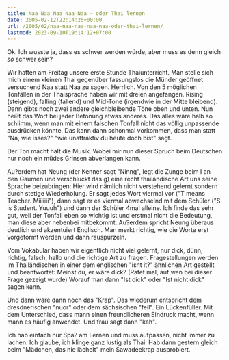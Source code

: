 ```yaml
---
title: Naa Naa Naa Naa Naa – oder Thai lernen
date: 2005-02-12T22:14:26+00:00
url: /2005/02/naa-naa-naa-naa-naa-oder-thai-lernen/
lastmod: 2023-09-10T19:14:12+07:00
---
```

Ok. Ich wusste ja, dass es schwer werden würde, aber muss es denn gleich _so_ schwer sein?

Wir hatten am Freitag unsere erste Stunde Thaiunterricht. Man stelle sich mich einem kleinen Thai gegenüber fassungslos die Münder geöffnet versuchend Naa statt Naa zu sagen. Herrlich. Von den 5 möglichen Tonfällen in der Thaisprache haben wir mit dreien angefangen. Rising (steigend), falling (fallend) und Mid-Tone (irgendwie in der Mitte bleibend). Dann gibts noch zwei andere gleichbleibende Töne oben und unten. Nun hei?t das Wort bei jeder Betonung etwas anderes. Das alles wäre halb so schlimm, wenn man mit einem falschen Tonfall nicht das völlig unpassende ausdrücken könnte. Das kann dann schonmal vorkommen, dass man statt "Na, wie isses?" "wie unattraktiv du heute doch bist" sagt.

Der Ton macht halt die Musik. Wobei mir nun dieser Spruch beim Deutschen nur noch ein müdes Grinsen abverlangen kann.

Au?erdem hat Neung (der Kenner sagt "Ninng", legt die Zunge beim I an den Gaumen und verschluckt das g) eine recht thailändische Art uns seine Sprache beizubringen: Hier wird nämlich nicht verstehend gelernt sondern durch stetige Wiederholung. Er sagt jedes Wort viermal vor ("T means Teacher. Miiiiiii"), dann sagt er es viermal abwechselnd mit dem Schüler ("S is Student. Yuuuh") und dann der Schüler 4mal alleine. Ich finde das sehr gut, weil der Tonfall eben so wichtig ist und erstmal nicht die Bedeutung, man diese aber nebenbei mitbekommt. Au?erdem spricht Neung überaus deutlich und akzentuiert Englisch. Man merkt richtig, wie die Worte erst vorgeformt werden und dann rauspurzeln.

Vom Vokabular haben wir eigentlich nicht viel gelernt, nur dick, dünn, richtig, falsch, hallo und die richtige Art zu fragen. Fragestellungen werden im Thailändischen in einer dem englischen "isnt it?" ähnlichen Art gestellt und beantwortet: Meinst du, er wäre dick? (Ratet mal, auf wen bei dieser Frage gezeigt wurde) Worauf man dann "Ist dick" oder "Ist nicht dick" sagen kann.

Und dann wäre dann noch das "Krap". Das wiederum entspricht dem dresdnerischen "nuor" oder dem sächsischen "feil". Ein Lückenfüller. Mit dem Unterschied, dass mann einen freundlicheren Eindruck macht, wenn mann es häufig anwendet. Und frau sagt dann "kah".

Ich hab einfach nur Spa? am Lernen und muss aufpassen, nicht immer zu lachen. Ich glaube, ich klinge ganz lustig als Thai. Hab dann gestern gleich beim "Mädchen, das nie lächelt" mein Sawadeekrap ausprobiert.
